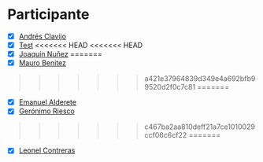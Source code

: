 # Participante

- [X] [Andrés Clavijo](Participantes/Andres-Clavijo.md) 
- [x] [Test](Participantes/test)
<<<<<<< HEAD
<<<<<<< HEAD
- [x] [Joaquín Nuñez](Participantes/Joaquin-Nunez.md)
=======
- [X] [Mauro Benitez](Participantes/Mauro-Benitez.md) 
>>>>>>> a421e37964839d349e4a692bfb99520d2f0c7c81
=======
- [X] [Emanuel Alderete](Participantes/Emanuel-Alderete.md)
- [X] [Gerónimo Riesco](Participantes/Geronimo-Riesco.md)
>>>>>>> c467ba2aa810deff21a7ce1010029ccf06c6cf22
=======
- [X] [Leonel Contreras](Participantes/Leonel-Contreras.md)
